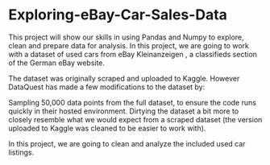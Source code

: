 # Exploring-eBay-Car-Sales-Data

This project will show our skills in using Pandas and Numpy to explore, clean and prepare data for analysis.
In this project, we are going to work with a dataset of used cars from eBay Kleinanzeigen , a classifieds section of the German eBay website.

The dataset was originally scraped and uploaded to Kaggle. However DataQuest has made a few modifications to the dataset by:

Sampling 50,000 data points from the full dataset, to ensure the code runs quickly in their hosted environment.
Dirtying the dataset a bit more to closely resemble what we would expect from a scraped dataset (the version uploaded to Kaggle was cleaned to be easier to work with).

In this project, we are going to clean and analyze the included used car listings.
